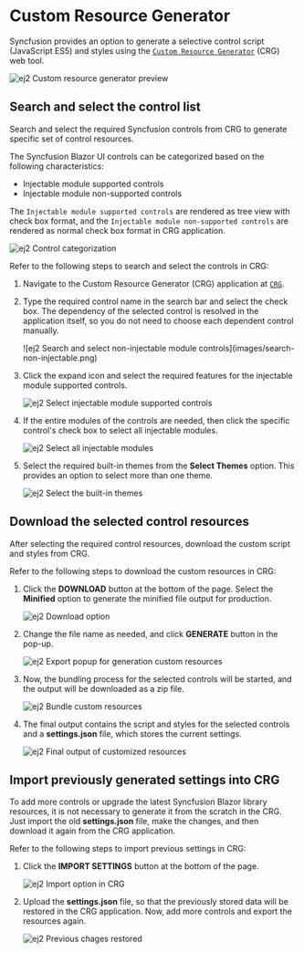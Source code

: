 # Custom Resource Generator

Syncfusion provides an option to generate a selective control script (JavaScript ES5) and styles using the [`Custom Resource Generator`](https://crg.syncfusion.com/) (CRG) web tool.

![ej2 Custom resource generator preview](images/custom-resource-generator-preview.png)

## Search and select the control list

Search and select the required Syncfusion controls from CRG to generate specific set of control resources.

The Syncfusion Blazor UI controls can be categorized based on the following characteristics:

* Injectable module supported controls
* Injectable module non-supported controls

The `Injectable module supported controls` are rendered as tree view with check box format, and the `Injectable module non-supported controls` are rendered as normal check box format in CRG application.

![ej2 Control categorization](images/controls-categorization.png)

Refer to the following steps to search and select the controls in CRG:

1. Navigate to the Custom Resource Generator (CRG) application at [`CRG`](https://crg.syncfusion.com/).

2. Type the required control name in the search bar and select the check box. The dependency of the selected control is resolved in the application itself, so you do not need to choose each dependent control manually.

   ![ej2 Search and select non-injectable module controls](images/search- non-injectable.png)

3. Click the expand icon and select the required features for the injectable module supported controls.

   ![ej2 Select injectable module supported controls](images/select-injectable-module.png)

4. If the entire modules of the controls are needed, then click the specific control's check box to select all injectable modules.

   ![ej2 Select all injectable modules](images/select-all-injectable.png)

5. Select the required built-in themes from the **Select Themes** option. This provides an option to select more than one theme.

   ![ej2 Select the built-in themes](images/select-inbuilt-themes.png)

## Download the selected control resources

After selecting the required control resources, download the custom script and styles from CRG.

Refer to the following steps to download the custom resources in CRG:

1. Click the **DOWNLOAD** button at the bottom of the page. Select the **Minified** option to generate the minified file output for production.

   ![ej2 Download option](images/download-option.png)

2. Change the file name as needed, and click **GENERATE** button in the pop-up.

   ![ej2 Export popup for generation custom resources](images/export-popup.png)

3. Now, the bundling process for the selected controls will be started, and the output will be downloaded as a zip file.

   ![ej2 Bundle custom resources](images/bundling-custom-resources.png)

4. The final output contains the script and styles for the selected controls and a **settings.json** file, which stores the current settings.

   ![ej2 Final output of customized resources](images/customized-resources.png)

## Import previously generated settings into CRG

To add more controls or upgrade the latest Syncfusion Blazor library resources, it is not necessary to generate it from the scratch in the CRG. Just import the old **settings.json** file, make the changes, and then download it again from the CRG application.

Refer to the following steps to import previous settings in CRG:

1. Click the **IMPORT SETTINGS** button at the bottom of the page.

   ![ej2 Import option in CRG](images/import-option.png)

2. Upload the **settings.json** file, so that the previously stored data will be restored in the CRG application. Now, add more controls and export the resources again.

   ![ej2 Previous chages restored](images/previous-changes-restored.png)
